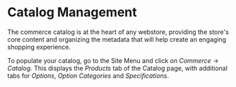 # Catalog Management

The commerce catalog is at the heart of any webstore, providing the store's core
content and organizing the metadata that will help create an engaging shopping
experience.

To populate your catalog, go to the Site Menu and click on *Commerce* &rarr;
*Catalog*. This displays the *Products* tab of the Catalog page, with additional
tabs for *Options*, *Option Categories* and *Specifications*.
